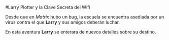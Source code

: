 
#Larry Plotter y la Clave Secreta del Wifi

Desde que en *Matrix* hubo un bug, la escuela se encuentra asediada por un virus
contra el que **Larry** y sus amigos deberán luchar.

En esta aventura **Larry** se enterara de nuevos detalles sobre su destino.
